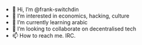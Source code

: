 - 👋 Hi, I’m @frank-switchdin
- 👀 I’m interested in economics, hacking, culture
- 🌱 I’m currently learning arabic
- 💞️ I’m looking to collaborate on decentralised tech
- 📫 How to reach me. IRC.
